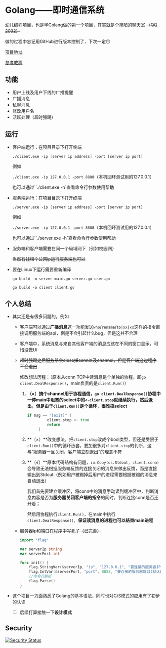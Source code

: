# Golang——即时通信系统

幼儿编程项目，也是学Golang做的第一个项目，其实就是个简陋的聊天室 ~~（QQ 2002）~~

做的过程中忘记用GitHub进行版本控制了，下次一定😶

[项目地址](https://github.com/wan-nan/Golang_Instant_Messaging_System)

[参考教程](https://www.yuque.com/aceld/mo95lb/dsk886)

## 功能

- 用户上线及用户下线的广播提醒
- 广播消息
- 私聊消息
- 修改用户名
- 活跃处理（超时强踢）

## 运行

- 客户端运行：在项目目录下打开终端

  `./client.exe -ip [server ip address] -port [server ip port]`

  例如

  `./client.exe -ip 127.0.0.1 -port 8888`（本机回环测试用的127.0.0.1）

  也可以通过``./client.exe -h`查看命令行参数使用帮助

- 服务端运行：在项目目录下打开终端

  `./server.exe -ip [server ip address] -port [server ip port]`

  例如

  `./server.exe -ip 127.0.0.1 -port 8888`（本机回环测试用的127.0.0.1）

  也可以通过``./server.exe -h`查看命令行参数使用帮助

- 服务端和客户端需要在同一个局域网下（例如校园网）

  ~~当然有钱租个公网ip运行服务端也可以~~
  
- 要在Linux下运行需要重新编译

  `go build -o server main.go server.go user.go`

  `go build -o client client.go`

## 个人总结

- 其实还是有很多问题的，例如

  - 客户端可以通过**广播消息**这一功能发送`who`/`rename`/`to|xx|xx`这样的指令直接调用服务端的api，倒是不会引起什么bug，但是这并不合理

  - 客户端中，系统消息与来自其他客户端的消息应该在不同的窗口显示，可惜没做UI

  - ~~超时强踢之后服务器会close掉conn以及channel，但是客户端这边程序不会退出~~

    修改想法历程：（原本从conn TCP中读消息是个单独的协程，即`go client.DealResponse()`，main负责的是`client.Run()`）

    1. **（×）**搞个channel用于协程通信，`go client.DealResponse()`协程中一停main中阻塞的select中的`<-client.stop`就继续执行，然后退出，但是由于`client.Run()`是个循环，很难搞**select**

       ```go
       if msg == "[exit]" {
       			client.stop <- true
       			return
       		}
       ```

    2. **（×）**改变想法，把`client.stop`改成个bool类型，但还是受限于`client.Run()`中的循环嵌套，要加很多对`client.stop`的判断，这与“服务器一旦关闭，客户端立刻退出”的理念不符

    3. **（√）**原本代码结构有问题，`io.Copy(os.Stdout, client.conn)`会导致无法根据服务端反馈的连接关闭的消息来做出反馈，而是直接输出到Stdout（例如用户被踢掉后用户的进程需要根据被踢的消息来自动退出）

       我们首先要建立缓冲区，将conn中的消息手动读到缓冲区中，判断消息内容是否为**服务器关闭客户端的指令**的同时，判断连接conn是否还开着；

       然后用协程执行`client.Run()`，在main中执行`client.DealResponse()`，**保证读消息的进程也可以结束main进程**

  - ~~服务器ip和端口在程序中写死了（已完善）~~

    ```go
    import "flag"
    
    var serverIp string
    var serverPort int
    
    func init() {
    	flag.StringVar(&serverIp, "ip", "127.0.0.1", "要连接的服务器IP地址(默认是127.0.0.1)")
    	flag.IntVar(&serverPort, "port", 8888, "要连接的服务器端口(默认是8888)")
    	//命令行解析
    	flag.Parse()
    }
    ```

- 这个项目一方面熟悉了Golang的基本语法，同时也对C/S模式的应用有了初步的认识

  - [ ] 后续打算接触一下**设计模式**

## Security

[![Security Status](https://www.murphysec.com/platform3/v3/badge/1618015309080866816.svg?t=1)](https://www.murphysec.com/accept?code=a64ac5408ad1622070984da40540f197&type=1&from=2&t=2)